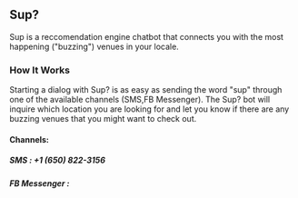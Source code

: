 ## Sup?

Sup is a reccomendation engine chatbot that connects you with the most happening ("buzzing") venues in your locale.

### How It Works

Starting a dialog with Sup? is as easy as sending the word "sup" through one of the available channels (SMS,FB Messenger). The Sup? bot will inquire which location you are looking for and let you know if there are any buzzing venues that you might want to check out.

#### Channels:

##### SMS : +1 (650) 822-3156
##### FB Messenger : 


